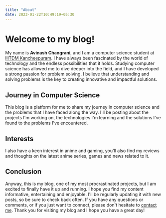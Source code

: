 ```yaml
---
title: "About"
date: 2023-01-22T10:49:19+05:30
---
```


# Welcome to my blog!

My name is **Avinash Changrani**, and I am a computer science student at [IIITDM Kancheepuram](https://iiitdm.ac.in/). I have always been fascinated by the world of technology and the endless possibilities that it holds. Studying computer science has allowed me to dive deeper into the field, and I have developed a strong passion for problem solving. I believe that understanding and solving problems is the key to creating innovative and impactful solutions.

## Journey in Computer Science

This blog is a platform for me to share my journey in computer science and the problems that I have faced along the way. I'll be posting about the projects I'm working on, the technologies I'm learning and the solutions I've found to the problems I've encountered.

## Interests

I also have a keen interest in anime and gaming, you'll also find my reviews and thoughts on the latest anime series, games and news related to it.

## Conclusion

Anyway, this is my blog, one of my most procrastinated projects, but I am excited to finally have it up and running. I hope you find my content informative, entertaining and enjoyable. I'll be regularly updating it with new posts, so be sure to check back often. If you have any questions or comments, or if you just want to connect, please don't hesitate to [contact me](../contact). Thank you for visiting my blog and I hope you have a great day!


